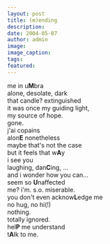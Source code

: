 ```yaml
---
layout: post
title: (m)ending
description:
date: 2004-05-07
author: admin
image:
image_caption:
tags:
featured:
---
```


me in u**M**bra\
alone, desolate, dark\
that candle? extinguished\
it was once my guiding light,\
my source of hope.\
gone.\
j'ai copains\
alon**E** nonetheless\
maybe that's not the case\
but it feels that w**A**y\
i see you\
laughing, dan**C**ing, ...\
and i wonder how you can...\
seem so **U**naffected\
me? i'm. s.o. miserable.\
you don't even acknow**L**edge me\
no hug, no hi(!)\
nothing.\
totally ignored.\
hel**P** me understand\
t**A**lk to me.
